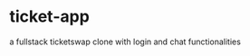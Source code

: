 # ticket-app
a fullstack ticketswap clone with login and chat functionalities

<a href="//imgur.com/5LW4q2z"></a>
